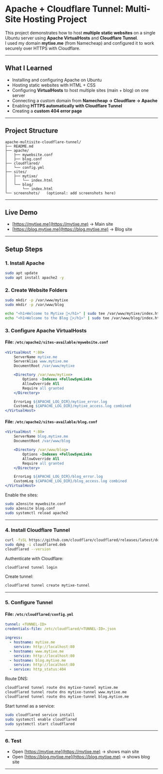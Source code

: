 # Apache + Cloudflare Tunnel: Multi-Site Hosting Project

This project demonstrates how to host **multiple static websites** on a single Ubuntu server using **Apache VirtualHosts** and **Cloudflare Tunnel**.  
I used my domain **mytixe.me** (from Namecheap) and configured it to work securely over HTTPS with Cloudflare.

---

##  What I Learned
- Installing and configuring Apache on Ubuntu  
- Hosting static websites with HTML + CSS  
- Configuring **VirtualHosts** to host multiple sites (main + blog) on one server  
- Connecting a custom domain from **Namecheap → Cloudflare → Apache**  
- Enabling **HTTPS automatically with Cloudflare Tunnel**  
- Creating a **custom 404 error page**  

---

##  Project Structure
```
apache-multisite-cloudflare-tunnel/
├── README.md
├── apache/
│   ├── mywebsite.conf
│   ├── blog.conf
├── cloudflared/
│   └── config.yml
├── sites/
│   ├── mytixe/
│   │   └── index.html
│   └── blog/
│       └── index.html
└── screenshots/   (optional: add screenshots here)
```

---

##  Live Demo
- [https://mytixe.me](https://mytixe.me) → Main site  
- [https://blog.mytixe.me](https://blog.mytixe.me) → Blog site  

---

##  Setup Steps

### 1. Install Apache
```bash
sudo apt update
sudo apt install apache2 -y
```

### 2. Create Website Folders
```bash
sudo mkdir -p /var/www/mytixe
sudo mkdir -p /var/www/blog

echo "<h1>Welcome to Mytixe 🚀</h1>" | sudo tee /var/www/mytixe/index.html
echo "<h1>Welcome to the Blog 📝</h1>" | sudo tee /var/www/blog/index.html
```

### 3. Configure Apache VirtualHosts

#### File: `/etc/apache2/sites-available/mywebsite.conf`
```apache
<VirtualHost *:80>
    ServerName mytixe.me
    ServerAlias www.mytixe.me
    DocumentRoot /var/www/mytixe

    <Directory /var/www/mytixe>
        Options -Indexes +FollowSymLinks
        AllowOverride All
        Require all granted
    </Directory>

    ErrorLog ${APACHE_LOG_DIR}/mytixe_error.log
    CustomLog ${APACHE_LOG_DIR}/mytixe_access.log combined
</VirtualHost>
```

#### File: `/etc/apache2/sites-available/blog.conf`
```apache
<VirtualHost *:80>
    ServerName blog.mytixe.me
    DocumentRoot /var/www/blog

    <Directory /var/www/blog>
        Options -Indexes +FollowSymLinks
        AllowOverride All
        Require all granted
    </Directory>

    ErrorLog ${APACHE_LOG_DIR}/blog_error.log
    CustomLog ${APACHE_LOG_DIR}/blog_access.log combined
</VirtualHost>
```

Enable the sites:
```bash
sudo a2ensite mywebsite.conf
sudo a2ensite blog.conf
sudo systemctl reload apache2
```

---

### 4. Install Cloudflare Tunnel
```bash
curl -fsSL https://github.com/cloudflare/cloudflared/releases/latest/download/cloudflared-linux-amd64.deb -o cloudflared.deb
sudo dpkg -i cloudflared.deb
cloudflared --version
```

Authenticate with Cloudflare:
```bash
cloudflared tunnel login
```

Create tunnel:
```bash
cloudflared tunnel create mytixe-tunnel
```

---

### 5. Configure Tunnel

#### File: `/etc/cloudflared/config.yml`
```yaml
tunnel: <TUNNEL-ID>
credentials-file: /etc/cloudflared/<TUNNEL-ID>.json

ingress:
  - hostname: mytixe.me
    service: http://localhost:80
  - hostname: www.mytixe.me
    service: http://localhost:80
  - hostname: blog.mytixe.me
    service: http://localhost:80
  - service: http_status:404
```

Route DNS:
```bash
cloudflared tunnel route dns mytixe-tunnel mytixe.me
cloudflared tunnel route dns mytixe-tunnel www.mytixe.me
cloudflared tunnel route dns mytixe-tunnel blog.mytixe.me
```

Start tunnel as a service:
```bash
sudo cloudflared service install
sudo systemctl enable cloudflared
sudo systemctl start cloudflared
```

---

### 6. Test
- Open [https://mytixe.me](https://mytixe.me) → shows main site  
- Open [https://blog.mytixe.me](https://blog.mytixe.me) → shows blog site  

---
